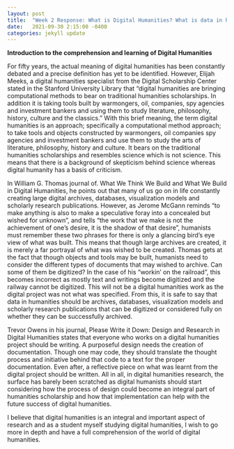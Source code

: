 ```yaml
---
layout: post
title:  "Week 2 Response: What is Digital Humanities? What is data in humanities?"
date:   2021-09-30 2:15:00 -0400
categories: jekyll update
---
```


<style>
div{
  text-align: justify;
  text-justify: inter-word;
}
</style>

<p><b>Introduction to the comprehension and learning of Digital Humanities</b></p>

<p>For fifty years, the actual meaning of digital humanities has been constantly debated and a precise definition has yet to be identified. However, Elijah Meeks, a digital humanities specialist from the Digital Scholarship Center stated in the Stanford University Library that “digital humanities are bringing computational methods to bear on traditional humanities scholarships. In addition it is taking tools built by warmongers, oil, companies, spy agencies and investment bankers and using them to study literature, philosophy, history, culture and the classics.” With this brief meaning, the term digital humanities is an approach; specifically a computational method approach; to take tools and objects constructed by warmongers, oil companies spy agencies and investment bankers and use them to study the arts of literature, philosophy, history and culture. It bears on the traditional humanities scholarships and resembles science which is not science. This means that there is a background of skepticism behind science whereas digital humanity has a basis of criticism.</p>

<p>In William G. Thomas journal of. What We Think We Build and What We Build in Digital Humanities, he points out that many of us go on in life constantly creating large digital archives, databases, visualization models and scholarly research publications.  However, as Jerome McGann reminds “to make anything is also to make a speculative foray into a concealed but wished for unknown”, and tells “the work that we make is not the achievement of one’s desire, it is the shadow of that desire”, humanists must remember these two phrases for there is only a glancing bird’s eye view of what was built. This means that though large archives are created, it is merely a far portrayal of what was wished to be created. Thomas gets at the fact that though objects and tools may be built, humanists need to consider the different types of documents that may wished to archive. Can some of them be digitized? In the case of his “workin’ on the railroad”, this becomes incorrect as mostly text and writings become digitized and the railway cannot be digitized. This will not be a digital humanities work as the digital project was not what was specified. From this, it is safe to say that data in humanities should be archives, databases, visualization models and scholarly research publications that can be digitized or considered fully on whether they can be successfully archived.</p>

<p>Trevor Owens in his journal, Please Write it Down: Design and Research in Digital Humanities states that everyone who works on a digital humanities project should be writing. A purposeful design needs the creation of documentation. Though one may code, they should translate the thought process and initiative behind that code to a text for the proper documentation. Even after, a reflective piece on what was learnt from the digital project should be written. All in all, in digital humanities research, the surface has barely been scratched as digital humanists should start considering how the process of design could become an integral part of humanities scholarship and how that implementation can help with the future success of digital humanities.</p>

<p>I believe that digital humanities is an integral and important aspect of research and as a student myself studying digital humanities, I wish to go more in depth and have a full comprehension of the world of digital humanities.</p>